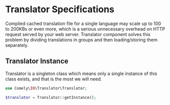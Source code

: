 # Translator Specifications

Compiled cached translation file for a single language may scale up to 100 to 200KBs or even more, which is a serious 
unnecessary overhead on HTTP request served by your web server. Translator component solves this problem by dividing 
translations in groups and then loading/storing them separately.

## Translator Instance

Translator is a singleton class which means only a single instance of this class exists, and that is the most we will 
need.

```php
use Comely\IO\Translator\Translator;

$translator = Translator::getInstance();
```